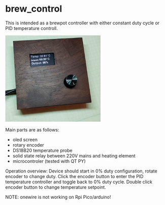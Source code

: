 # brew_control
This is intended as a brewpot controller with either constant duty cycle or PID temperature controll.

<img src=https://raw.githubusercontent.com/ssk8/project_pics/main/brew_control.jpeg  width="300"/> 

Main parts are as follows:
- oled screen
- rotary encoder
- DS18B20 temperature probe
- solid state relay between 220V mains and heating element
- microcontroler (tested with QT PY)

Operation overview:
Device should start in 0% duty configuration, rotate encoder to change duty. Click the encoder button to enter the PID temperature controller and toggle back to 0% duty cycle. Double click encoder button to change temperature setpoint.

NOTE: onewire is not working on Rpi Pico/arduino!
